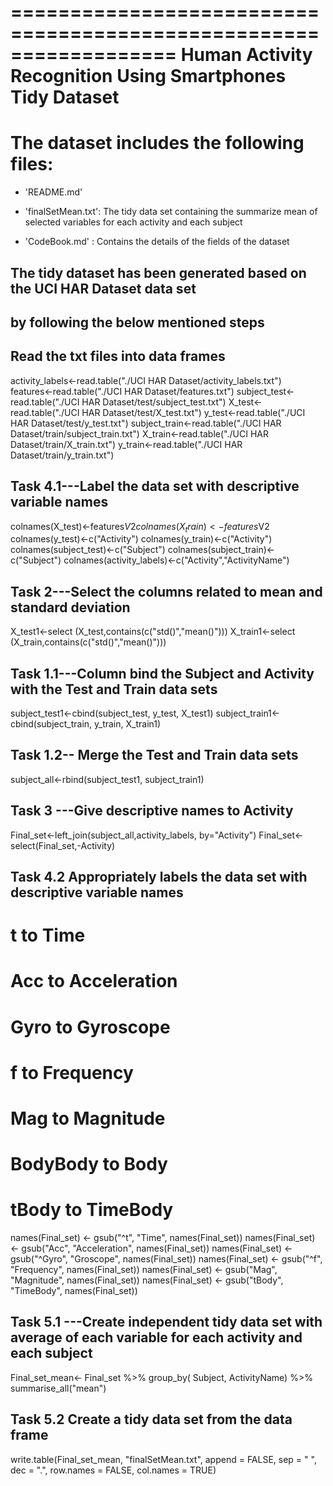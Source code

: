==================================================================
Human Activity Recognition Using Smartphones Tidy Dataset
==================================================================

The dataset includes the following files:
=========================================

- 'README.md'

- 'finalSetMean.txt': The tidy data set containing the summarize mean of selected variables for each activity and each subject

- 'CodeBook.md' : Contains the details of the fields of the dataset
 
## The tidy dataset has been generated based on the UCI HAR Dataset data set 
## by following the below mentioned steps

## Read the txt files into data frames
activity_labels<-read.table("./UCI HAR Dataset/activity_labels.txt")
features<-read.table("./UCI HAR Dataset/features.txt")
subject_test<-read.table("./UCI HAR Dataset/test/subject_test.txt")
X_test<-read.table("./UCI HAR Dataset/test/X_test.txt")
y_test<-read.table("./UCI HAR Dataset/test/y_test.txt")
subject_train<-read.table("./UCI HAR Dataset/train/subject_train.txt")
X_train<-read.table("./UCI HAR Dataset/train/X_train.txt")
y_train<-read.table("./UCI HAR Dataset/train/y_train.txt")

## Task 4.1---Label the data set with descriptive variable names
colnames(X_test)<-features$V2
colnames(X_train)<-features$V2
colnames(y_test)<-c("Activity")
colnames(y_train)<-c("Activity")
colnames(subject_test)<-c("Subject")
colnames(subject_train)<-c("Subject")
colnames(activity_labels)<-c("Activity","ActivityName")

## Task 2---Select the columns related to mean and standard deviation
X_test1<-select (X_test,contains(c("std()","mean()")))
X_train1<-select (X_train,contains(c("std()","mean()")))


## Task 1.1---Column bind the Subject and Activity with the Test and Train data sets
subject_test1<-cbind(subject_test, y_test, X_test1)
subject_train1<-cbind(subject_train, y_train, X_train1)

## Task 1.2-- Merge the  Test and Train data sets
subject_all<-rbind(subject_test1, subject_train1)

## Task 3 ---Give descriptive names to Activity
Final_set<-left_join(subject_all,activity_labels, by="Activity")
Final_set<- select(Final_set,-Activity)

## Task 4.2 Appropriately labels the data set with descriptive variable names
# t to Time
# Acc to Acceleration
# Gyro to Gyroscope
# f to Frequency
# Mag to Magnitude
# BodyBody to Body
# tBody to TimeBody
names(Final_set) <- gsub("^t", "Time", names(Final_set))
names(Final_set) <- gsub("Acc", "Acceleration", names(Final_set))
names(Final_set) <- gsub("^Gyro", "Groscope", names(Final_set))
names(Final_set) <- gsub("^f", "Frequency", names(Final_set))
names(Final_set) <- gsub("Mag", "Magnitude", names(Final_set))
names(Final_set) <- gsub("tBody", "TimeBody", names(Final_set))

## Task 5.1 ---Create independent tidy data set with average of each variable for each activity and each subject
Final_set_mean<- Final_set %>% 
  group_by( Subject, ActivityName) %>%
  summarise_all("mean")

## Task 5.2 Create a tidy data set from the data frame 
write.table(Final_set_mean, "finalSetMean.txt", append = FALSE, sep = " ", dec = ".",
            row.names = FALSE, col.names = TRUE)
